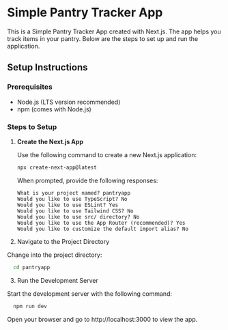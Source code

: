 # Simple Pantry Tracker App

This is a Simple Pantry Tracker App created with Next.js. The app helps you track items in your pantry. Below are the steps to set up and run the application.

## Setup Instructions

### Prerequisites

- Node.js (LTS version recommended)
- npm (comes with Node.js)

### Steps to Setup

1.  **Create the Next.js App**

    Use the following command to create a new Next.js application:

    ```bash
    npx create-next-app@latest
    ```

    When prompted, provide the following responses:

        What is your project named? pantryapp
        Would you like to use TypeScript? No
        Would you like to use ESLint? Yes
        Would you like to use Tailwind CSS? No
        Would you like to use src/ directory? No
        Would you like to use the App Router (recommended)? Yes
        Would you like to customize the default import alias? No

2.  Navigate to the Project Directory

Change into the project directory:

```bash
  cd pantryapp
```

3.  Run the Development Server

Start the development server with the following command:

```bash
  npm run dev
```

Open your browser and go to http://localhost:3000 to view the app.
